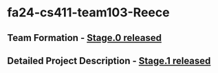 # fa24-cs411-team103-Reece

## Team Formation - [Stage.0 released](https://github.com/cs411-alawini/fa24-cs411-team103-Reece/releases/tag/stage.0)

## Detailed Project Description - [Stage.1 released](https://github.com/cs411-alawini/fa24-cs411-team103-Reece/releases/tag/stage.1)

